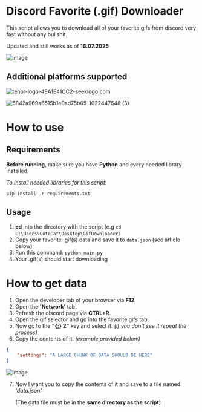 # Discord Favorite (.gif) Downloader
This script allows you to download all of your favorite gifs from discord very fast without any bullshit.

Updated and still works as of **16.07.2025**

![image](https://github.com/womblee/discord-favorite-gif-downloader/assets/52250786/a116dbf0-1171-4cf4-ac6b-4428cf6824ff)

## Additional platforms supported
![tenor-logo-4EA1E41CC2-seeklogo com](https://github.com/womblee/discord-favorite-gif-downloader/assets/52250786/321d4bcc-6919-4e83-aeee-067baaae1f5c)

![5842a969a6515b1e0ad75b05-1022447648 (3)](https://github.com/womblee/discord-favorite-gif-downloader/assets/52250786/9be7ea57-a249-475d-8803-29a0d3227940)

# How to use

## Requirements
**Before running**, make sure you have **Python** and every needed library installed.

_To install needed libraries for this script_:

`pip install -r requirements.txt`

## Usage

1. **cd** into the directory with the script (e.g `cd C:\Users\CuteCat\Desktop\GifDownloader`)
2. Copy your favorite .gif(s) data and save it to `data.json` (see article below)
3. Run this command: `python main.py`
4. Your .gif(s) should start downloading
   
# How to get data
1. Open the developer tab of your browser via **F12**.
2. Open the **'Network'** tab.
3. Refresh the discord page via **CTRL+R**.
4. Open the gif selector and go into the favorite gifs tab.
5. Now go to the **"{;} 2"** key and select it. _(if you don't see it repeat the process)_
6. Copy the contents of it. _(example provided below)_
```json
{
    "settings": "A LARGE CHUNK OF DATA SHOULD BE HERE"
}
```
![image](https://github.com/womblee/discord-favorite-gif-downloader/assets/52250786/ae7a0858-e17b-44bc-a130-d75ae1d3fcb3)

7. Now I want you to copy the contents of it and save to a file named _'data.json'_
   
   (The data file must be in the **same directory as the script**)
